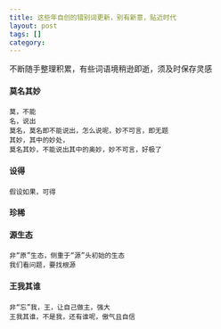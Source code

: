 ```yaml
---
title: 这些年自创的错别词更新，别有新意，贴近时代
layout: post
tags: []
category: 
---
```

不断随手整理积累，有些词语境稍逊即逝，须及时保存灵感
#### 莫名其妙
	莫，不能
	名，说出
	莫名，莫名即不能说出，怎么说呢，妙不可言，即无题
	其妙，其中的妙处，
	莫名其妙，不能说出其中的奥妙，妙不可言，好极了

#### 设得
	假设如果，可得

#### 珍稀


#### 源生态
	非“原”生态，侧重于“源”头初始的生态
	我们看问题，要找根源

#### 王我其谁
	非“忘”我，王，让自己做主，强大
	王我其谁，不是我，还有谁呢，傲气且自信